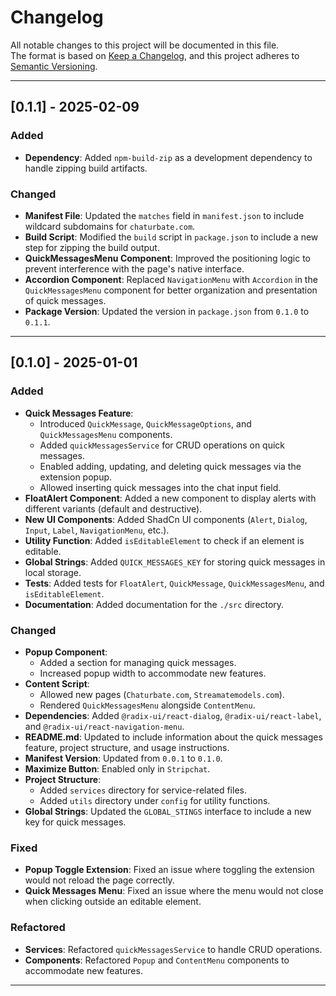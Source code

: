 # Changelog

All notable changes to this project will be documented in this file.  
The format is based on [Keep a Changelog](https://keepachangelog.com/en/1.0.0/), and this project adheres to [Semantic Versioning](https://semver.org/spec/v2.0.0.html).

---

## [0.1.1] - 2025-02-09

### Added

- **Dependency**: Added `npm-build-zip` as a development dependency to handle zipping build artifacts.

### Changed

- **Manifest File**: Updated the `matches` field in `manifest.json` to include wildcard subdomains for `chaturbate.com`.
- **Build Script**: Modified the `build` script in `package.json` to include a new step for zipping the build output.
- **QuickMessagesMenu Component**: Improved the positioning logic to prevent interference with the page's native interface.
- **Accordion Component**: Replaced `NavigationMenu` with `Accordion` in the `QuickMessagesMenu` component for better organization and presentation of quick messages.
- **Package Version**: Updated the version in `package.json` from `0.1.0` to `0.1.1`.

---

## [0.1.0] - 2025-01-01

### Added

- **Quick Messages Feature**:
  - Introduced `QuickMessage`, `QuickMessageOptions`, and `QuickMessagesMenu` components.
  - Added `quickMessagesService` for CRUD operations on quick messages.
  - Enabled adding, updating, and deleting quick messages via the extension popup.
  - Allowed inserting quick messages into the chat input field.
- **FloatAlert Component**: Added a new component to display alerts with different variants (default and destructive).
- **New UI Components**: Added ShadCn UI components (`Alert`, `Dialog`, `Input`, `Label`, `NavigationMenu`, etc.).
- **Utility Function**: Added `isEditableElement` to check if an element is editable.
- **Global Strings**: Added `QUICK_MESSAGES_KEY` for storing quick messages in local storage.
- **Tests**: Added tests for `FloatAlert`, `QuickMessage`, `QuickMessagesMenu`, and `isEditableElement`.
- **Documentation**: Added documentation for the `./src` directory.

### Changed

- **Popup Component**:
  - Added a section for managing quick messages.
  - Increased popup width to accommodate new features.
- **Content Script**:
  - Allowed new pages (`Chaturbate.com`, `Streamatemodels.com`).
  - Rendered `QuickMessagesMenu` alongside `ContentMenu`.
- **Dependencies**: Added `@radix-ui/react-dialog`, `@radix-ui/react-label`, and `@radix-ui/react-navigation-menu`.
- **README.md**: Updated to include information about the quick messages feature, project structure, and usage instructions.
- **Manifest Version**: Updated from `0.0.1` to `0.1.0`.
- **Maximize Button**: Enabled only in `Stripchat`.
- **Project Structure**:
  - Added `services` directory for service-related files.
  - Added `utils` directory under `config` for utility functions.
- **Global Strings**: Updated the `GLOBAL_STINGS` interface to include a new key for quick messages.

### Fixed

- **Popup Toggle Extension**: Fixed an issue where toggling the extension would not reload the page correctly.
- **Quick Messages Menu**: Fixed an issue where the menu would not close when clicking outside an editable element.

### Refactored

- **Services**: Refactored `quickMessagesService` to handle CRUD operations.
- **Components**: Refactored `Popup` and `ContentMenu` components to accommodate new features.

---
